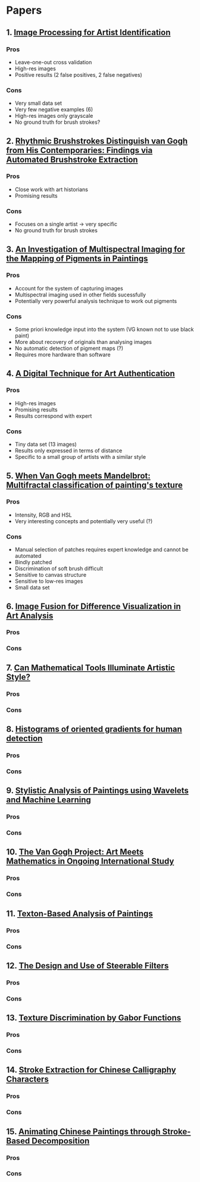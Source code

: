 # Papers

## 1. [Image Processing for Artist Identification](http://web.math.princeton.edu/ipai/spm.pdf)

### Pros

* Leave-one-out cross validation
* High-res images
* Positive results (2 false positives, 2 false negatives)

### Cons

* Very small data set
* Very few negative examples (6)
* High-res images only grayscale
* No ground truth for brush strokes?



## 2. [Rhythmic Brushstrokes Distinguish van Gogh from His Contemporaries: Findings via Automated Brushstroke Extraction](http://infolab.stanford.edu/~wangz/project/imsearch/ART/PAMI11/li.pdf)

### Pros

* Close work with art historians
* Promising results

### Cons

* Focuses on a single artist -> very specific
* No ground truth for brush strokes

## 3. [An Investigation of Multispectral Imaging for the Mapping of Pigments in Paintings](http://www.art-si.org/PDFs/Processing/PigmentMapping-Zhao2007.pdf)

### Pros

* Account for the system of capturing images
* Multispectral imaging used in other fields sucessfully
* Potentially very powerful analysis technique to work out pigments

### Cons

* Some priori knowledge input into the system (VG known not to use black paint)
* More about recovery of originals than analysing images
* No automatic detection of pigment maps (?)
* Requires more hardware than software

## 4. [A Digital Technique for Art Authentication](http://www.cs.dartmouth.edu/~rockmore/pnas-rev.pdf)

### Pros

* High-res images
* Promising results
* Results correspond with expert

### Cons

* Tiny data set (13 images)
* Results only expressed in terms of distance
* Specific to a small group of artists with a similar style

## 5. [When Van Gogh meets Mandelbrot: Multifractal classification of painting's texture](http://www.sciencedirect.com/science/article/pii/S0165168412000308)

### Pros

* Intensity, RGB and HSL
* Very interesting concepts and potentially very useful (?)

### Cons

* Manual selection of patches requires expert knowledge and cannot be automated
* Bindly patched
* Discrimination of soft brush difficult
* Sensitive to canvas structure
* Sensitive to low-res images
* Small data set

## 6. [Image Fusion for Difference Visualization in Art Analysis](http://library.utia.cas.cz/separaty/2013/ZOI/blazek-0398593.pdf)

### Pros
### Cons

## 7. [Can Mathematical Tools Illuminate Artistic Style?](http://www.siam.org/news/news.php?id=34)

### Pros
### Cons


## 8. [Histograms of oriented gradients for human detection](http://ieeexplore.ieee.org/xpl/login.jsp?tp=&arnumber=1467360&url=http%3A%2F%2Fieeexplore.ieee.org%2Fxpls%2Fabs_all.jsp%3Farnumber%3D1467360)

### Pros
### Cons


## 9. [Stylistic Analysis of Paintings using Wavelets and Machine Learning](http://web.math.princeton.edu/ipai/dating.pdf)

### Pros
### Cons


## 10. [The Van Gogh Project: Art Meets Mathematics in Ongoing International Study](http://www.siam.org/news/news.php?id=1568)

### Pros
### Cons


## 11. [Texton-Based Analysis of Paintings](http://repository.tudelft.nl/assets/uuid:fb3803a0-d8e1-432e-87cb-00e0c8e5a62e/7798Laurens.pdf)

### Pros
### Cons


## 12. [The Design and Use of Steerable Filters](http://people.csail.mit.edu/billf/papers/steerpaper91FreemanAdelson.pdf)

### Pros
### Cons


## 13. [Texture Discrimination by Gabor Functions](http://scil.dinf.usherbrooke.ca/wp-content/courses/imn764/misc/Turner_1990.pdf)

### Pros
### Cons


## 14. [Stroke Extraction for Chinese Calligraphy Characters](http://www.jofcis.com/publishedpapers/2012_8_6_2493_2500.pdf)

### Pros
### Cons


## 15. [Animating Chinese Paintings through Stroke-Based Decomposition](http://research.microsoft.com/en-us/um/people/sbkang/publications/tog06.pdf)

### Pros
### Cons

